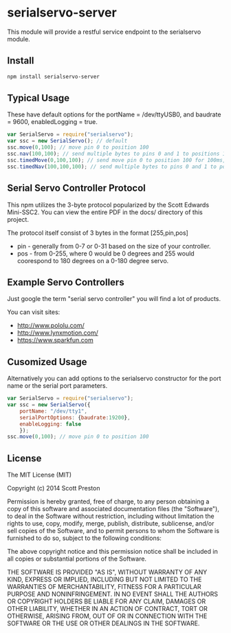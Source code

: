 # serialservo-server

This module will provide a restful service endpoint to the serialservo module.

## Install

```bash
npm install serialservo-server
```

## Typical Usage

These have default options for the portName = /dev/ttyUSB0, and baudrate = 9600, enabledLogging = true.

```javascript
var SerialServo = require("serialservo");
var ssc = new SerialServo(); // default
ssc.move(0,100); // move pin 0 to position 100
ssc.nav(100,100); // send multiple bytes to pins 0 and 1 to positions 100
ssc.timedMove(0,100,100); // send move pin 0 to position 100 for 100ms, then back to 127
ssc.timedNav(100,100,100); // send multiple bytes to pins 0 and 1 to position 100 for 100ms, then back to 127
```

## Serial Servo Controller Protocol

This npm utilizes the 3-byte protocol popularized by the Scott Edwards Mini-SSC2. You can view the entire PDF in the docs/ directory of this project.

The protocol itself consist of 3 bytes in the format [255,pin,pos]

* pin - generally from 0-7 or 0-31 based on the size of your controller.
* pos - from 0-255, where 0 would be 0 degrees and 255 would coorespond to 180 degrees on a 0-180 degree servo.

## Example Servo Controllers

Just google the term "serial servo controller" you will find a lot of products.

You can visit sites:

* http://www.pololu.com/
* http://www.lynxmotion.com/
* https://www.sparkfun.com

## Cusomized Usage

Alternatively you can add options to the serialservo constructor for the port name or the serial port parameters.

```javascript
var SerialServo = require("serialservo");
var ssc = new SerialServo({
    portName: "/dev/tty1",
    serialPortOptions: {baudrate:19200},
    enableLogging: false
    });
ssc.move(0,100); // move pin 0 to position 100
```

## License

The MIT License (MIT)

Copyright (c) 2014 Scott Preston

Permission is hereby granted, free of charge, to any person obtaining a copy of
this software and associated documentation files (the "Software"), to deal in
the Software without restriction, including without limitation the rights to
use, copy, modify, merge, publish, distribute, sublicense, and/or sell copies of
the Software, and to permit persons to whom the Software is furnished to do so,
subject to the following conditions:

The above copyright notice and this permission notice shall be included in all
copies or substantial portions of the Software.

THE SOFTWARE IS PROVIDED "AS IS", WITHOUT WARRANTY OF ANY KIND, EXPRESS OR
IMPLIED, INCLUDING BUT NOT LIMITED TO THE WARRANTIES OF MERCHANTABILITY, FITNESS
FOR A PARTICULAR PURPOSE AND NONINFRINGEMENT. IN NO EVENT SHALL THE AUTHORS OR
COPYRIGHT HOLDERS BE LIABLE FOR ANY CLAIM, DAMAGES OR OTHER LIABILITY, WHETHER
IN AN ACTION OF CONTRACT, TORT OR OTHERWISE, ARISING FROM, OUT OF OR IN
CONNECTION WITH THE SOFTWARE OR THE USE OR OTHER DEALINGS IN THE SOFTWARE.
